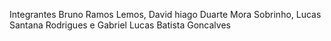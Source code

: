 Integrantes Bruno Ramos Lemos, David hiago Duarte Mora Sobrinho, Lucas Santana Rodrigues e Gabriel Lucas Batista Goncalves